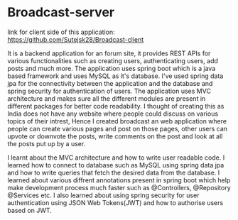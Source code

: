# Broadcast-server
link for client side of this application: https://github.com/Sutejsk28/Broadcast-client

It is a backend application for an forum site, it provides REST APIs for various functionalities such as creating users, authenticating users, add posts and much more. 
The application uses spring boot which is a java based framework and uses MySQL as it's database. 
I've used spring data jpa for the connectivity between the application and the database and spring security for authentication of users. 
The application uses MVC architecture and makes sure all the different modules are present in different packages for better code readability. 
I thought of creating this as India does not have any website where people could discuss on various topics of their intrest, 
Hence I created broadcast an web application where people can create various pages and post on those pages, other users can upvote or downvote the posts, write comments on the post and look at all the posts put up by a user.


I learnt about the MVC architecture and how to write user readable code. 
I learned how to connect to database such as MySQL using spring data jpa and how to write queries that fetch the desired data from the database.
I learned about various diffrent annotations present in spring boot which help make development process much faster such as @Controllers, @Repository @Services etc. 
I also learned about using spring security for user authentication using JSON Web Tokens(JWT) and how to authorise users based on JWT.
